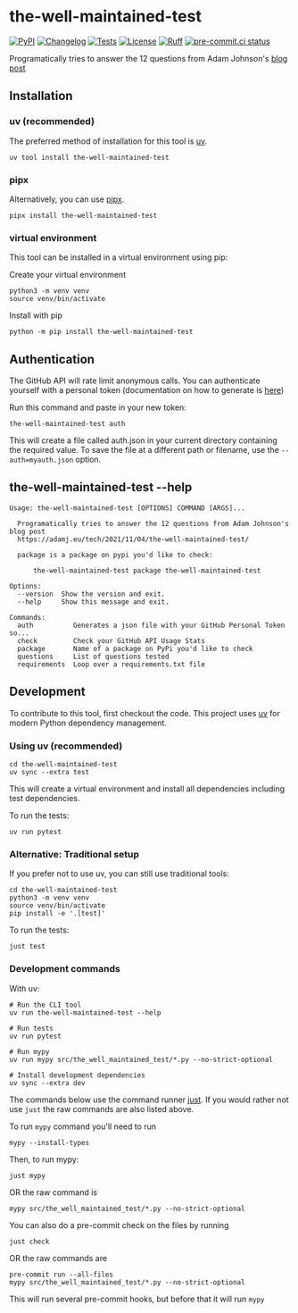 # the-well-maintained-test

[![PyPI](https://img.shields.io/pypi/v/the-well-maintained-test.svg)](https://pypi.org/project/the-well-maintained-test/)
[![Changelog](https://img.shields.io/github/v/release/ryancheley/the-well-maintained-test?include_prereleases&label=changelog)](https://github.com/ryancheley/the-well-maintained-test/releases)
[![Tests](https://github.com/ryancheley/the-well-maintained-test/workflows/Test/badge.svg)](https://github.com/ryancheley/the-well-maintained-test/actions?query=workflow%3ATest)
[![License](https://img.shields.io/badge/license-Apache%202.0-blue.svg)](https://github.com/ryancheley/the-well-maintained-test/blob/master/LICENSE)
[![Ruff](https://img.shields.io/endpoint?url=https://raw.githubusercontent.com/astral-sh/ruff/main/assets/badge/v2.json)](https://github.com/astral-sh/ruff)
[![pre-commit.ci status](https://results.pre-commit.ci/badge/github/ryancheley/the-well-maintained-test/main.svg)](https://results.pre-commit.ci/latest/github/ryancheley/the-well-maintained-test/main)



Programatically tries to answer the 12 questions from Adam Johnson's [blog post](https://adamj.eu/tech/2021/11/04/the-well-maintained-test/)

## Installation

### uv (recommended)

The preferred method of installation for this tool is [uv](https://docs.astral.sh/uv/).

    uv tool install the-well-maintained-test

### pipx

Alternatively, you can use [pipx](https://pypa.github.io/pipx/).

    pipx install the-well-maintained-test

### virtual environment

This tool can be installed in a virtual environment using pip:

Create your virtual environment

    python3 -m venv venv
    source venv/bin/activate

Install with pip

    python -m pip install the-well-maintained-test

## Authentication
The GitHub API will rate limit anonymous calls. You can authenticate yourself with a personal token (documentation on how to generate is [here](https://github.com/settings/tokens))

Run this command and paste in your new token:

    the-well-maintained-test auth

This will create a file called auth.json in your current directory containing the required value. To save the file at a different path or filename, use the `--auth=myauth.json` option.

## the-well-maintained-test --help

<!-- [[[cog
import cog
from the_well_maintained_test import cli
from click.testing import CliRunner
runner = CliRunner()
result = runner.invoke(cli.cli, ["--help"])
help = result.output.replace("Usage: cli", "Usage: the-well-maintained-test")
cog.out(
    "```\n{}\n```".format(help)
)
]]] -->
```
Usage: the-well-maintained-test [OPTIONS] COMMAND [ARGS]...

  Programatically tries to answer the 12 questions from Adam Johnson's blog post
  https://adamj.eu/tech/2021/11/04/the-well-maintained-test/

  package is a package on pypi you'd like to check:

      the-well-maintained-test package the-well-maintained-test

Options:
  --version  Show the version and exit.
  --help     Show this message and exit.

Commands:
  auth          Generates a json file with your GitHub Personal Token so...
  check         Check your GitHub API Usage Stats
  package       Name of a package on PyPi you'd like to check
  questions     List of questions tested
  requirements  Loop over a requirements.txt file

```
<!-- [[[end]]] -->

## Development

To contribute to this tool, first checkout the code. This project uses [uv](https://docs.astral.sh/uv/) for modern Python dependency management.

### Using uv (recommended)

    cd the-well-maintained-test
    uv sync --extra test

This will create a virtual environment and install all dependencies including test dependencies.

To run the tests:

    uv run pytest

### Alternative: Traditional setup

If you prefer not to use uv, you can still use traditional tools:

    cd the-well-maintained-test
    python3 -m venv venv
    source venv/bin/activate
    pip install -e '.[test]'

To run the tests:

    just test

### Development commands

With uv:

    # Run the CLI tool
    uv run the-well-maintained-test --help

    # Run tests
    uv run pytest

    # Run mypy
    uv run mypy src/the_well_maintained_test/*.py --no-strict-optional

    # Install development dependencies
    uv sync --extra dev

The commands below use the command runner [just](https://github.com/casey/just). If you would rather not use `just` the raw commands are also listed above.

To run `mypy` command you'll need to run

    mypy --install-types

Then, to run mypy:

    just mypy

OR the raw command is

    mypy src/the_well_maintained_test/*.py --no-strict-optional

You can also do a pre-commit check on the files by running

    just check

OR the raw commands are

    pre-commit run --all-files
    mypy src/the_well_maintained_test/*.py --no-strict-optional

This will run several pre-commit hooks, but before that it will run `mypy`
